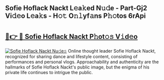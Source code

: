 ## Sofie Hoflack Nackt L𝚎a𝚔ed N𝚞𝚍e - Part-Gj2 Vi𝚍𝚎o L𝚎a𝚔s - H𝚘𝚝 O𝚗𝚕yf𝚊ns P𝚑𝚘tos 6rApi

# <h2><a href="http://kf5kt1.oniu.top/?m=Sofie+Hoflack+Nackt">🔗👉 🔴 Sofie Hoflack Nackt P𝚑ot𝚘𝚜 V𝚒d𝚎o</a></h2>

[![Sofie Hoflack Nackt Nu𝚍e𝚜](https://i.imgur.com/0qMVB7G.gif)](http://kf5kt1.oniu.top/?m=Sofie+Hoflack+Nackt)
Online thought leader Sofie Hoflack Nackt, recognized for sharing dance and lifestyle content, consisting of performances and personal vlogs. Approachability and authenticity are the hallmarks of Sofie Hoflack Nackt's public image, but the enigma of his private life continues to intrigue the public.  
